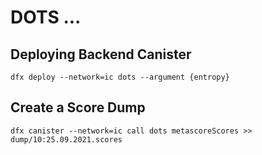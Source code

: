 # DOTS ...

## Deploying Backend Canister

```shell
dfx deploy --network=ic dots --argument {entropy}
```

## Create a Score Dump

```shell
dfx canister --network=ic call dots metascoreScores >> dump/10:25.09.2021.scores
```
